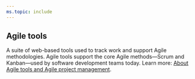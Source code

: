 ```yaml
---
ms.topic: include
---
```


## Agile tools

A suite of web-based tools used to track work and support Agile methodologies. Agile tools support the core Agile methods&mdash;Scrum and Kanban&mdash;used by software development teams today. Learn more: [About Agile tools and Agile project management](/azure/devops/boards/get-started/what-is-azure-boards).
